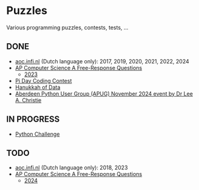 # Puzzles

Various programming puzzles, contests, tests, ...

## DONE

- [aoc.infi.nl](https://aoc.infi.nl) (Dutch language only): 2017, 2019, 2020, 2021, 2022, 2024
- [AP Computer Science A Free-Response Questions](https://apcentral.collegeboard.org/courses/ap-computer-science-a/exam/past-exam-questions)
  - [2023](https://apcentral.collegeboard.org/media/pdf/ap23-frq-comp-sci-a.pdf)
- [Pi Day Coding Contest](https://ivanr3d.com/projects/pi/)
- [Hanukkah of Data](https://hanukkah.bluebird.sh/5784/)
- [Aberdeen Python User Group (APUG) November 2024 event by Dr Lee A. Christie](https://leechristie.com/xmas24)

## IN PROGRESS

- [Python Challenge](http://www.pythonchallenge.com)

## TODO

- [aoc.infi.nl](https://aoc.infi.nl) (Dutch language only): 2018, 2023
- [AP Computer Science A Free-Response Questions](https://apcentral.collegeboard.org/courses/ap-computer-science-a/exam/past-exam-questions)
  - [2024](https://apcentral.collegeboard.org/media/pdf/ap24-frq-comp-sci-a.pdf)
